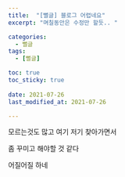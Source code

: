 ```yaml
---
title:  "[뻘글] 블로그 어렵네요"
excerpt: "며칠동안은 수정만 할듯.. "

categories:
  - 뻘글
tags:
  - [뻘글]

toc: true
toc_sticky: true
 
date: 2021-07-26
last_modified_at: 2021-07-26

---
```


모르는것도 많고 여기 저기 찾아가면서 

좀 꾸미고 해야할 것 같다 

어질어질 하네